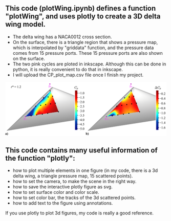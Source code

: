 ## This code (plotWing.ipynb) defines a function "plotWing", and uses plotly to create a 3D delta wing model.
  - The delta wing has a NACA0012 cross section. 
  - On the surface, there is a triangle region that shows a pressure map, which is interpolated by "griddata" function, and the pressure data comes from 15 pressure ports. These 15 pressure ports are also shown on the surface.
  - The two pink cycles are ploted in inkscape. Although this can be done in python, it is really convenient to do that in inkscape.
  - I will upload the CP_plot_map.csv file once I finish my project.

![this is the link of the figure](https://github.com/general-chen/Python/blob/392f00575ead6e11b8d3fa715f8bb7adb46fe091/plot_3d_wing_add_map/deltawing_both_differ_p_map.png)

## This code contains many useful information of the function "plotly":
  - how to plot multiple elements in one figure (in my code, there is a 3d delta wing, a triangle pressure map, 15 scattered points).
  - how to set the camera, to make the scene in the right way.
  - how to save the interactive plotly figure as svg.
  - how to set surface color and color scale.
  - how to set color bar, the tracks of the 3d scattered points.
  - how to add text to the figure using annotations.
  
If you use plotly to plot 3d figures, my code is really a good reference.
